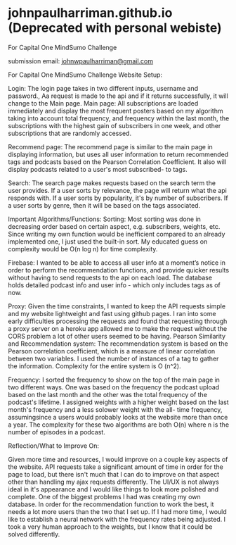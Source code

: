 # johnpaulharriman.github.io (Deprecated with personal webiste)
For Capital One MindSumo Challenge

submission email: johnwpaulharriman@gmail.com

For Capital One MindSumo Challenge
Website Setup:

Login: The login page takes in two different inputs, username and password., Aa request is made to the api and if it returns successfully, it will change to the Main page.
Main page: All subscriptions are loaded immediately and display the most frequent posters based on my algorithm taking into account total frequency,  and frequency within the last month, the subscriptions with the highest gain of subscribers in one week, and other subscriptions that are randomly accessed.

Recommend page: The recommend page is similar to the main page in displaying information, but uses all user information to return recommended tags and podcasts based on the Pearson Correlation Coefficient. It also will display podcasts related to a user's most subscribed- to tags.

Search: The search page makes requests based on the search term the user provides. If a user sorts by relevance, the page will return what the api responds with. If a user sorts by popularity, it's by number of subscribers. If a user sorts by genre, then it will be based on the tags associated.

Important Algorithms/Functions:
Sorting: Most sorting was done in decreasing order based on certain aspect, e.g. subscribers, weights, etc. Since writing my own function would be inefficient compared to an already implemented one, I just used the built-in sort. My educated guess on complexity would be O(n log n) for time complexity.

Firebase: I wanted to be able to access all user info at a moment’s notice in order to perform the recommendation functions, and provide quicker results without having to send requests to the api on each load. The database holds detailed podcast info and user info  - which only includes tags as of now.

Proxy: Given the time constraints, I wanted to keep the API requests simple and my website lightweight and fast using github pages. I ran into some early difficulties processing the requests and found that requesting through a proxy server on a heroku app allowed me to make the request without the CORS problem a lot of other users seemed to be having.
Pearson Similarity and Recommendation system: The recommendation system is based on the Pearson correlation coefficient, which is a measure of linear correlation between two variables. I used the number of instances of a tag to gather the information. Complexity for the entire system is O (n^2).

Frequency: I sorted the frequency to show on the top of the main page in two different ways. One was based on the frequency the podcast upload based on the last month and the other was the total frequency of the podcast's lifetime. I assigned weights with a higher weight based on the last month's frequency and a less solower weight with the all- time frequency, assumingsince a users would probably looks at the website more than once a year. The complexity for these two algorithms are both O(n) where n is the number of episodes in a podcast.

Reflection/What to Improve On:

Given more time and resources, I would improve on a couple key aspects of the website. API requests take a significant amount of time in order for the page to load, but there isn't much that I can do to improve on that aspect other than handling my ajax requests differently. The UI/UX is not always ideal in it's appearance and I would like things to look more polished and complete. One of the biggest problems I had was creating my own database. In order for the recommendation function to work the best, it needs a lot more users than the two that I set up.
If I had more time, I would like to establish a neural network with the frequency rates being adjusted. I took a very human approach to the weights, but I know that it could be solved differently.


